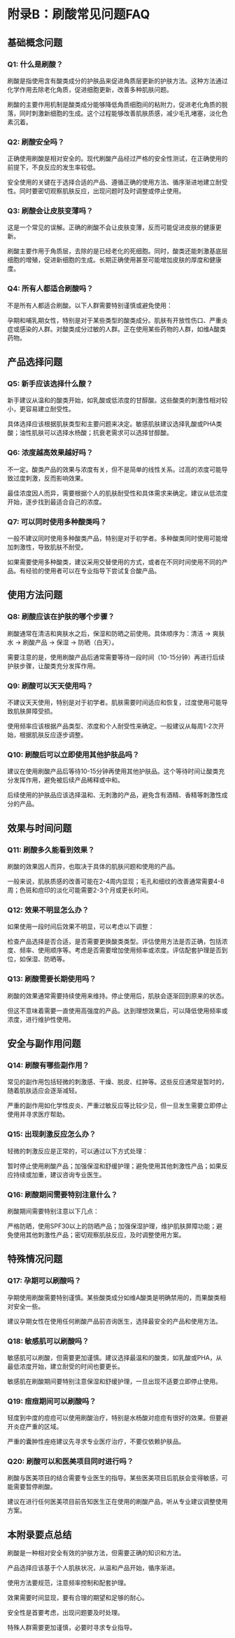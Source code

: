 # 附录B：刷酸常见问题FAQ

## 基础概念问题

### Q1: 什么是刷酸？

刷酸是指使用含有酸类成分的护肤品来促进角质层更新的护肤方法。这种方法通过化学作用去除老化角质，促进细胞更新，改善多种肌肤问题。

刷酸的主要作用机制是酸类成分能够降低角质细胞间的粘附力，促进老化角质的脱落，同时刺激新细胞的生成。这个过程能够改善肌肤质感，减少毛孔堵塞，淡化色素沉着。

### Q2: 刷酸安全吗？

正确使用刷酸是相对安全的。现代刷酸产品经过严格的安全性测试，在正确使用的前提下，不良反应的发生率较低。

安全使用的关键在于选择合适的产品、遵循正确的使用方法、循序渐进地建立耐受性。同时要密切观察肌肤反应，出现问题时及时调整或停止使用。

### Q3: 刷酸会让皮肤变薄吗？

这是一个常见的误解。正确的刷酸不会让皮肤变薄，反而可能促进皮肤的健康更新。

刷酸主要作用于角质层，去除的是已经老化的死细胞。同时，酸类还能刺激基底层细胞的增殖，促进新细胞的生成。长期正确使用甚至可能增加皮肤的厚度和健康度。

### Q4: 所有人都适合刷酸吗？

不是所有人都适合刷酸。以下人群需要特别谨慎或避免使用：

孕期和哺乳期女性，特别是对于某些类型的酸类成分。肌肤有开放性伤口、严重炎症或感染的人群。对酸类成分过敏的人群。正在使用某些药物的人群，如维A酸类药物。

## 产品选择问题

### Q5: 新手应该选择什么酸？

新手建议从温和的酸类开始，如乳酸或低浓度的甘醇酸。这些酸类的刺激性相对较小，更容易建立耐受性。

具体选择应该根据肌肤类型和主要问题来决定。敏感肌肤建议选择乳酸或PHA类酸；油性肌肤可以选择水杨酸；抗衰老需求可以选择甘醇酸。

### Q6: 浓度越高效果越好吗？

不一定。酸类产品的效果与浓度有关，但不是简单的线性关系。过高的浓度可能导致过度刺激，反而影响效果。

最佳浓度因人而异，需要根据个人的肌肤耐受性和具体需求来确定。建议从低浓度开始，逐步找到最适合自己的浓度。

### Q7: 可以同时使用多种酸类吗？

一般不建议同时使用多种酸类产品，特别是对于初学者。多种酸类同时使用可能增加刺激性，导致肌肤不耐受。

如果需要使用多种酸类，建议采用交替使用的方式，或者在不同时间使用不同的产品。有经验的使用者可以在专业指导下尝试复合酸产品。

## 使用方法问题

### Q8: 刷酸应该在护肤的哪个步骤？

刷酸通常在清洁和爽肤水之后，保湿和防晒之前使用。具体顺序为：清洁 → 爽肤水 → 刷酸产品 → 保湿 → 防晒（白天）。

需要注意的是，使用刷酸产品后通常需要等待一段时间（10-15分钟）再进行后续护肤步骤，让酸类充分发挥作用。

### Q9: 刷酸可以天天使用吗？

不建议天天使用，特别是对于初学者。肌肤需要时间适应和恢复，过度使用可能导致肌肤屏障受损。

使用频率应该根据产品类型、浓度和个人耐受性来确定。一般建议从每周1-2次开始，根据肌肤反应逐步调整。

### Q10: 刷酸后可以立即使用其他护肤品吗？

建议在使用刷酸产品后等待10-15分钟再使用其他护肤品。这个等待时间让酸类充分发挥作用，避免被后续产品稀释或中和。

后续使用的护肤品应该选择温和、无刺激的产品，避免含有酒精、香精等刺激性成分的产品。

## 效果与时间问题

### Q11: 刷酸多久能看到效果？

刷酸的效果因人而异，也取决于具体的肌肤问题和使用的产品。

一般来说，肌肤质感的改善可能在2-4周内显现；毛孔和细纹的改善通常需要4-8周；色斑和痘印的淡化可能需要2-3个月或更长时间。

### Q12: 效果不明显怎么办？

如果使用一段时间后效果不明显，可以考虑以下调整：

检查产品选择是否合适，是否需要更换酸类类型。评估使用方法是否正确，包括浓度、频率、使用顺序等。考虑是否需要增加使用频率或浓度。评估配套护理是否到位，如保湿、防晒等。

### Q13: 刷酸需要长期使用吗？

刷酸的效果通常需要持续使用来维持。停止使用后，肌肤会逐渐回到原来的状态。

但这不意味着需要一直使用高强度的产品。达到理想效果后，可以降低使用频率或浓度，进行维护性使用。

## 安全与副作用问题

### Q14: 刷酸有哪些副作用？

常见的副作用包括轻微的刺激感、干燥、脱皮、红肿等。这些反应通常是暂时的，随着肌肤适应会逐渐减轻。

严重的副作用如化学性皮炎、严重过敏反应等比较少见，但一旦发生需要立即停止使用并寻求医疗帮助。

### Q15: 出现刺激反应怎么办？

轻微的刺激反应是正常的，可以通过以下方式处理：

暂时停止使用刷酸产品；加强保湿和舒缓护理；避免使用其他刺激性产品；如果反应持续或加重，建议咨询专业医生。

### Q16: 刷酸期间需要特别注意什么？

刷酸期间需要特别注意以下几点：

严格防晒，使用SPF30以上的防晒产品；加强保湿护理，维护肌肤屏障功能；避免使用其他刺激性产品；密切观察肌肤反应，及时调整使用方案。

## 特殊情况问题

### Q17: 孕期可以刷酸吗？

孕期使用刷酸需要特别谨慎。某些酸类成分如维A酸类是明确禁用的，而果酸类相对安全一些。

建议孕期女性在使用任何刷酸产品前咨询医生，选择最安全的产品和使用方法。

### Q18: 敏感肌可以刷酸吗？

敏感肌可以刷酸，但需要更加谨慎。建议选择最温和的酸类，如乳酸或PHA，从最低浓度开始，建立耐受的时间也要更长。

敏感肌在刷酸期间要特别注意保湿和舒缓护理，一旦出现不适要立即停止使用。

### Q19: 痘痘期间可以刷酸吗？

轻度到中度的痘痘可以使用刷酸治疗，特别是水杨酸对痘痘有很好的效果。但要避开炎症严重的区域。

严重的囊肿性痤疮建议先寻求专业医疗治疗，不要仅依赖护肤品。

### Q20: 刷酸可以和医美项目同时进行吗？

刷酸与医美项目的结合需要专业医生的指导。某些医美项目后肌肤会变得敏感，可能需要暂停刷酸。

建议在进行任何医美项目前告知医生正在使用的刷酸产品，听从专业建议调整使用方案。

## 本附录要点总结

刷酸是一种相对安全有效的护肤方法，但需要正确的知识和方法。

产品选择应该基于个人肌肤状况，从温和产品开始，循序渐进。

使用方法要规范，注意频率控制和配套护理。

效果需要时间显现，要有合理的期望和足够的耐心。

安全性是首要考虑，出现问题要及时处理。

特殊人群需要更加谨慎，必要时寻求专业指导。
